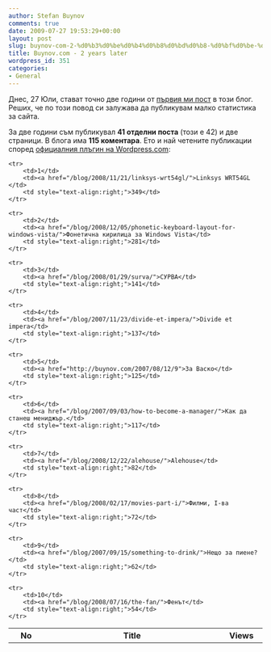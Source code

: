 ```yaml
---
author: Stefan Buynov
comments: true
date: 2009-07-27 19:53:29+00:00
layout: post
slug: buynov-com-2-%d0%b3%d0%be%d0%b4%d0%b8%d0%bd%d0%b8-%d0%bf%d0%be-%d0%ba%d1%8a%d1%81%d0%bd%d0%be
title: Buynov.com - 2 years later
wordpress_id: 351
categories:
- General
---
```


Днес, 27 Юли, стават точно две години от [първия ми пост](/blog/2007/07/27/get-the-party-started-/) в този блог. Реших, че по този повод си залужава да публикувам малко статистика за сайта.

За две години съм публикувал **41 отделни поста** (този е 42) и две страници. В блога има **115 коментара**. Ето и най четените публикации според [официалния плъгин на Wordpress.com](http://wordpress.org/extend/plugins/stats/):

<table>
    <tr>
        <th width="10%"><strong>No</strong></th>
        <th width="50%"><strong>Title</strong></th>
        <th width="10%"><strong>Views</strong></th>
    </tr>

    <tr>
        <td>1</td>
        <td><a href="/blog/2008/11/21/linksys-wrt54gl/">Linksys WRT54GL </td>
        <td style="text-align:right;">349</td>
    </tr>

    <tr>
        <td>2</td>
        <td><a href="/blog/2008/12/05/phonetic-keyboard-layout-for-windows-vista/">Фонетична кирилица за Windows Vista</td>
        <td style="text-align:right;">281</td>
    </tr>

    <tr>
        <td>3</td>
        <td><a href="/blog/2008/01/29/surva/">СУРВА</td>
        <td style="text-align:right;">141</td>
    </tr>

    <tr>
        <td>4</td>
        <td><a href="/blog/2007/11/23/divide-et-impera/">Divide et impera</td>
        <td style="text-align:right;">137</td>
    </tr>

    <tr>
        <td>5</td>
        <td><a href="http://buynov.com/2007/08/12/9">За Васко</td>
        <td style="text-align:right;">125</td>
    </tr>

    <tr>
        <td>6</td>
        <td><a href="/blog/2007/09/03/how-to-become-a-manager/">Как да станеш мениджър.</td>
        <td style="text-align:right;">117</td>
    </tr>

    <tr>
        <td>7</td>
        <td><a href="/blog/2008/12/22/alehouse/">Alehouse</td>
        <td style="text-align:right;">82</td>
    </tr>

    <tr>
        <td>8</td>
        <td><a href="/blog/2008/02/17/movies-part-i/">Филми, I-ва част</td>
        <td style="text-align:right;">72</td>
    </tr>

    <tr>
        <td>9</td>
        <td><a href="/blog/2007/09/15/something-to-drink/">Нещо за пиене?</td>
        <td style="text-align:right;">62</td>
    </tr>

    <tr>
        <td>10</td>
        <td><a href="/blog/2008/07/16/the-fan/">Фенът</td>
        <td style="text-align:right;">54</td>
    </tr>
</table>


